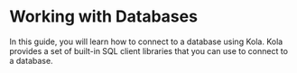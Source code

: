 # Working with Databases

In this guide, you will learn how to connect to a database using Kola. Kola provides a set of built-in SQL client libraries that you can use to connect to a database.



